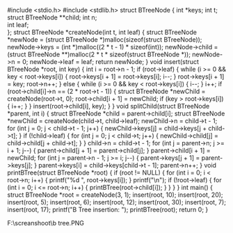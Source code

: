 #include <stdio.h>
#include <stdlib.h>
struct BTreeNode {
    int *keys; 
    int t;      
    struct BTreeNode **child; 
    int n;    
    int leaf;   
};
struct BTreeNode *createNode(int t, int leaf) {
    struct BTreeNode *newNode = (struct BTreeNode *)malloc(sizeof(struct BTreeNode));
    newNode->keys = (int *)malloc((2 * t - 1) * sizeof(int));
    newNode->child = (struct BTreeNode **)malloc(2 * t * sizeof(struct BTreeNode *));
    newNode->n = 0;
    newNode->leaf = leaf;
    return newNode;
}
void insert(struct BTreeNode *root, int key) {
    int i = root->n - 1;
    if (root->leaf) {
        while (i >= 0 && key < root->keys[i]) {
            root->keys[i + 1] = root->keys[i];
            i--;
        }
        root->keys[i + 1] = key;
        root->n++;
    } else {
        while (i >= 0 && key < root->keys[i]) {
            i--;
        }
        i++;
        if (root->child[i]->n == (2 * root->t - 1)) {
            struct BTreeNode *newChild = createNode(root->t, 0);
            root->child[i + 1] = newChild;
			            if (key > root->keys[i]) {
                i++;
            }
        }
        insert(root->child[i], key);
    }
}
void splitChild(struct BTreeNode *parent, int i) {
    struct BTreeNode *child = parent->child[i];
    struct BTreeNode *newChild = createNode(child->t, child->leaf);
    newChild->n = child->t - 1;
    for (int j = 0; j < child->t - 1; j++) {
        newChild->keys[j] = child->keys[j + child->t];
    }
    if (!child->leaf) {
        for (int j = 0; j < child->t; j++) {
            newChild->child[j] = child->child[j + child->t];
        }
    }
    child->n = child->t - 1;
    for (int j = parent->n; j >= i + 1; j--) {
        parent->child[j + 1] = parent->child[j];
    }
    parent->child[i + 1] = newChild;
    for (int j = parent->n - 1; j >= i; j--) {
        parent->keys[j + 1] = parent->keys[j];
    }
    parent->keys[i] = child->keys[child->t - 1];
    parent->n++;
}
void printBTree(struct BTreeNode *root) {
    if (root != NULL) {
        for (int i = 0; i < root->n; i++) {
            printf("%d ", root->keys[i]);
        }
        printf("\n");
        if (!root->leaf) {
            for (int i = 0; i <= root->n; i++) {
                printBTree(root->child[i]);
            }
        }
    }
}
int main() {
    struct BTreeNode *root = createNode(3, 1);
    insert(root, 10);
    insert(root, 20);
    insert(root, 5);
    insert(root, 6);
    insert(root, 12);
    insert(root, 30);
    insert(root, 7);
    insert(root, 17);
    printf("B Tree insertion: ");
    printBTree(root);
    return 0;
}



F:\screanshoot\b tree.PNG
